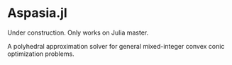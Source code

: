 # Aspasia.jl

Under construction. Only works on Julia master.

A polyhedral approximation solver for general mixed-integer convex conic optimization problems.
